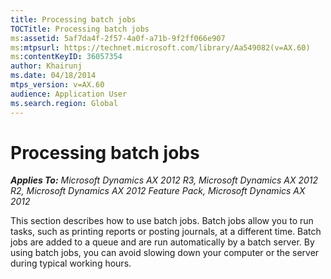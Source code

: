 ```yaml
---
title: Processing batch jobs
TOCTitle: Processing batch jobs
ms:assetid: 5af7da4f-2f57-4a0f-a71b-9f2ff066e907
ms:mtpsurl: https://technet.microsoft.com/library/Aa549082(v=AX.60)
ms:contentKeyID: 36057354
author: Khairunj
ms.date: 04/18/2014
mtps_version: v=AX.60
audience: Application User
ms.search.region: Global
---
```


# Processing batch jobs 


_**Applies To:** Microsoft Dynamics AX 2012 R3, Microsoft Dynamics AX 2012 R2, Microsoft Dynamics AX 2012 Feature Pack, Microsoft Dynamics AX 2012_

This section describes how to use batch jobs. Batch jobs allow you to run tasks, such as printing reports or posting journals, at a different time. Batch jobs are added to a queue and are run automatically by a batch server. By using batch jobs, you can avoid slowing down your computer or the server during typical working hours.

  


